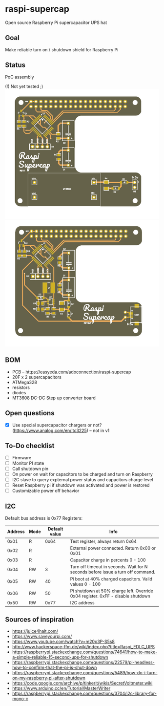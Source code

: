 # raspi-supercap
Open source Raspberry Pi supercapacitor UPS hat

## Goal 
Make reliable turn on / shutdown shield for Raspberry Pi

## Status
PoC assembly

(!) Not yet tested ;)
![v1](https://github.com/adoconnection/raspi-supercap/blob/master/PCBv1.0.PNG)
![v1](https://github.com/adoconnection/raspi-supercap/blob/master/PCB-B.1.PNG)

## BOM
* PCB – https://easyeda.com/adoconnection/raspi-supercap
* 20F x 2 supercapacitors
* ATMega328
* resistors
* diodes
* MT3608 DC-DC Step up converter board

## Open questions
- [x] Use special supercapacitor chargers or not? (https://www.analog.com/en/ltc3225) – not in v1

## To-Do checklist 
- [ ] Firmware
- [ ] Monitor PI state
- [ ] Call shutdown pin
- [ ] On power on wait for capacitors to be charged and turn on Raspberry
- [ ] I2C slave to query expternal power status and capacitors charge level
- [ ] Reset Raspberry pi if shutdown was activated and power is restored
- [ ] Customizable power off behavior

## I2C 
Default bus address is 0x77
Registers:

| Address  | Mode | Default value | Info |
| ------------- | ------------- | ------------- | ------------- |
| 0x01  | R  | 0x64 | Test register, always return 0x64  |
| 0x02  | R  |  | External power connected. Return 0x00 or 0x01  |
| 0x03  | R  |  | Capacitor charge in percents 0 - 100  |
| 0x04  | RW  | 3 | Turn off timeout in seconds. Wait for N seconds before issue a turn off command.  |
| 0x05  | RW  | 40 | Pi boot at 40% charged capacitors. Valid values 0 - 100  |
| 0x06  | RW  | 50 | Pi shutdown at 50% charge left. Override 0x04 register. 0xFF - disable shutdown |
| 0x50  | RW  | 0x77 | I2C address |

## Sources of inspiration
* https://juice4halt.com/
* https://www.saveyourpi.com/
* https://www.youtube.com/watch?v=m20o3P-S5s8
* http://www.hackerspace-ffm.de/wiki/index.php?title=Raspi_EDLC_UPS
* https://raspberrypi.stackexchange.com/questions/74641/how-to-make-a-simple-reliable-15-second-ups-for-shutdown
* https://raspberrypi.stackexchange.com/questions/22579/pi-headless-how-to-confirm-that-the-pi-is-shut-down
* https://raspberrypi.stackexchange.com/questions/5489/how-do-i-turn-on-my-raspberry-pi-after-shutdown
* https://code.google.com/archive/p/tinkerit/wikis/SecretVoltmeter.wiki
* https://www.arduino.cc/en/Tutorial/MasterWriter
* https://raspberrypi.stackexchange.com/questions/3704/i2c-library-for-mono-c
